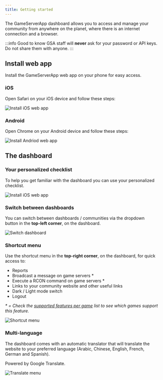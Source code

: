 ```yaml
---
title: Getting started
---
```


The GameServerApp dashboard allows you to access and manage your community from anywhere on the planet, where there is an internet connection and a browser.

:::info Good to know
GSA staff will __never__ ask for your password or API keys. Do not share them with anyone.
:::

## Install web app
Install the GameServerApp web app on your phone for easy access. 

### iOS
Open Safari on your iOS device and follow these steps:

![Install iOS web app](/img/dashboard/getting_started/ios_web_app.jpg)

### Android
Open Chrome on your Android device and follow these steps:

![Install Andriod web app](/img/dashboard/getting_started/andriod_web_app.jpg)

## The dashboard

### Your personalized checklist
To help you get familiar with the dashboard you can use your personalized checklist.

![Install iOS web app](/img/dashboard/getting_started/getting_started.jpg)

### Switch between dashboards

You can switch between dashboards / communities via the dropdown button in the __top-left corner__, on the dashboard.

![Switch dashboard](/img/dashboard/getting_started/switch_dashboard.jpg)

### Shortcut menu
Use the shortcut menu in the __top-right corner__, on the dashboard, for quick access to:
- Reports
- Broadcast a message on game servers *
- Execute a RCON command on game servers *
- Links to your community website and other useful links
- Dark / Light mode switch
- Logout

_\* = Check the [supported features per game](https://dash.gameserverapp.com/features-per-game) list to see which games support this feature._

![Shortcut menu](/img/dashboard/getting_started/shortcut_menu.jpg)


### Multi-language
The dashboard comes with an automatic translator that will translate the website to your preferred language (Arabic, Chinese, English, French, German and Spanish).

Powered by Google Translate.

![Translate menu](/img/dashboard/getting_started/translate.jpg)